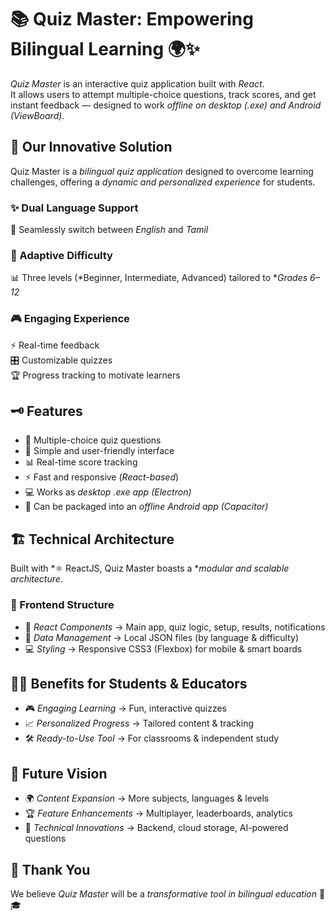 # 📚 Quiz Master: Empowering Bilingual Learning 🌍✨

*Quiz Master* is an interactive quiz application built with *React*.  
It allows users to attempt multiple-choice questions, track scores, and get instant feedback — designed to work *offline on desktop (.exe) and Android (ViewBoard)*.


## 🌟 Our Innovative Solution
Quiz Master is a *bilingual quiz application* designed to overcome learning challenges, offering a *dynamic and personalized experience* for students.

### ✨ Dual Language Support
🔄 Seamlessly switch between *English* and *Tamil*

### 🎯 Adaptive Difficulty
📊 Three levels (*Beginner, Intermediate, Advanced) tailored to **Grades 6–12*

### 🎮 Engaging Experience
⚡ Real-time feedback  
🎛 Customizable quizzes  
🏆 Progress tracking to motivate learners  


## 🗝 Features
- 📝 Multiple-choice quiz questions  
- 🎨 Simple and user-friendly interface  
- 📊 Real-time score tracking  
- ⚡ Fast and responsive (*React-based*)  
- 💻 Works as *desktop .exe app (Electron)*  
- 📱 Can be packaged into an *offline Android app (Capacitor)*  


## 🏗 Technical Architecture
Built with *⚛ ReactJS, Quiz Master boasts a **modular and scalable architecture*.

### 🎨 Frontend Structure
- 🧩 *React Components* → Main app, quiz logic, setup, results, notifications  
- 📂 *Data Management* → Local JSON files (by language & difficulty)  
- 💻 *Styling* → Responsive CSS3 (Flexbox) for mobile & smart boards  


## 👩‍🏫 Benefits for Students & Educators
- 🎮 *Engaging Learning* → Fun, interactive quizzes  
- 📈 *Personalized Progress* → Tailored content & tracking  
- 🛠 *Ready-to-Use Tool* → For classrooms & independent study  


## 🔮 Future Vision
- 🌍 *Content Expansion* → More subjects, languages & levels  
- 🏆 *Feature Enhancements* → Multiplayer, leaderboards, analytics  
- 🤖 *Technical Innovations* → Backend, cloud storage, AI-powered questions  



## 🙏 Thank You
We believe *Quiz Master* will be a *transformative tool in bilingual education* 🚀🎓
